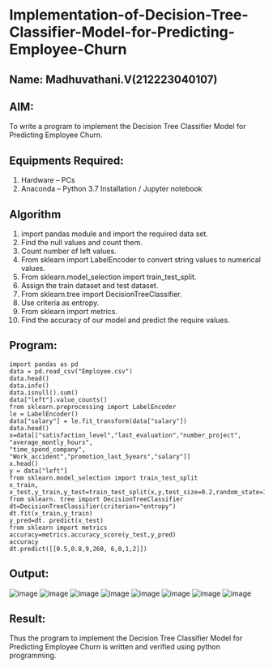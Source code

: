 # Implementation-of-Decision-Tree-Classifier-Model-for-Predicting-Employee-Churn
## Name: Madhuvathani.V(212223040107)
## AIM:
To write a program to implement the Decision Tree Classifier Model for Predicting Employee Churn.

## Equipments Required:
1. Hardware – PCs
2. Anaconda – Python 3.7 Installation / Jupyter notebook

## Algorithm
1. import pandas module and import the required data set.
2. Find the null values and count them.
3. Count number of left values.
4. From sklearn import LabelEncoder to convert string values to numerical values.
5. From sklearn.model_selection import train_test_split.
6. Assign the train dataset and test dataset.
7. From sklearn.tree import DecisionTreeClassifier.
8. Use criteria as entropy.
9. From sklearn import metrics.
10. Find the accuracy of our model and predict the require values.

## Program:

```
import pandas as pd
data = pd.read_csv("Employee.csv")
data.head()
data.info()
data.isnull().sum()
data["left"].value_counts()
from sklearn.preprocessing import LabelEncoder
le = LabelEncoder()
data["salary"] = le.fit_transform(data["salary"])
data.head()
x=data[["satisfaction_level","last_evaluation","number_project", "average_montly_hours",
"time_spend_company", "Work_accident","promotion_last_5years","salary"]]
x.head()
y = data["left"]
from sklearn.model_selection import train_test_split
x_train, x_test,y_train,y_test=train_test_split(x,y,test_size=0.2,random_state=100)
from sklearn. tree import DecisionTreeClassifier
dt=DecisionTreeClassifier(criterion="entropy")
dt.fit(x_train,y_train)
y_pred=dt. predict(x_test)
from sklearn import metrics
accuracy=metrics.accuracy_score(y_test,y_pred)
accuracy
dt.predict([[0.5,0.8,9,260, 6,0,1,2]])
```

## Output:
![image](https://github.com/user-attachments/assets/39791d22-9c3e-4673-bed3-42fbe717578c)
![image](https://github.com/user-attachments/assets/6580ad73-b0d5-4c3a-9140-cbeebe7ca931)
![image](https://github.com/user-attachments/assets/682ba515-a94e-44f1-ba59-f595b8b58ae1)
![image](https://github.com/user-attachments/assets/0329d0ca-d380-4981-8609-4bd89092fbb4)
![image](https://github.com/user-attachments/assets/2ea897bb-da9d-4d02-b41d-eb39e07a7047)
![image](https://github.com/user-attachments/assets/a52e491d-0db8-45aa-873c-487e815ae906)
![image](https://github.com/user-attachments/assets/bccaab4a-faec-4ebe-88cb-75b75f56b439)
![image](https://github.com/user-attachments/assets/a3e9ce2f-df36-4a20-84be-f0b7dc1277e9)



## Result:
Thus the program to implement the  Decision Tree Classifier Model for Predicting Employee Churn is written and verified using python programming.
